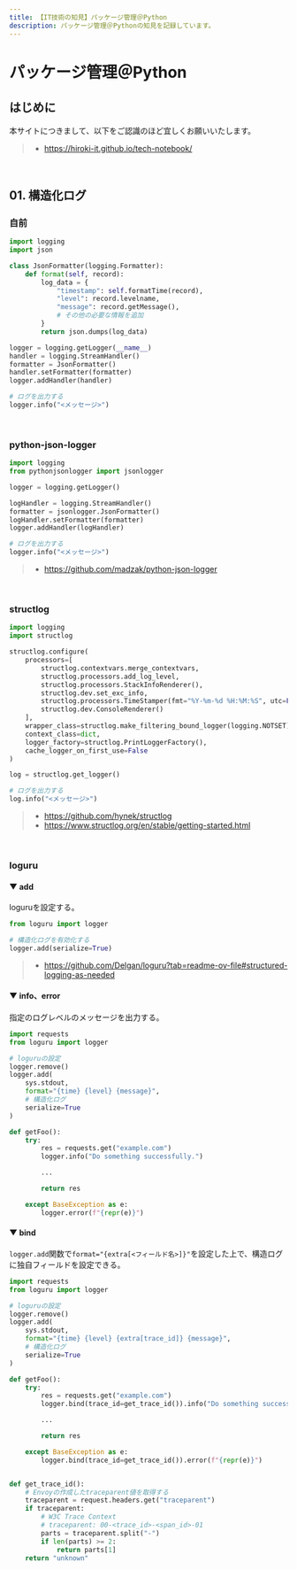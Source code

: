 ```yaml
---
title: 【IT技術の知見】パッケージ管理＠Python
description: パッケージ管理＠Pythonの知見を記録しています。
---
```


# パッケージ管理＠Python

## はじめに

本サイトにつきまして、以下をご認識のほど宜しくお願いいたします。

> - https://hiroki-it.github.io/tech-notebook/

<br>

## 01. 構造化ログ

### 自前

```python
import logging
import json

class JsonFormatter(logging.Formatter):
    def format(self, record):
        log_data = {
            "timestamp": self.formatTime(record),
            "level": record.levelname,
            "message": record.getMessage(),
            # その他の必要な情報を追加
        }
        return json.dumps(log_data)

logger = logging.getLogger(__name__)
handler = logging.StreamHandler()
formatter = JsonFormatter()
handler.setFormatter(formatter)
logger.addHandler(handler)

# ログを出力する
logger.info("<メッセージ>")
```

<br>

### python-json-logger

```python
import logging
from pythonjsonlogger import jsonlogger

logger = logging.getLogger()

logHandler = logging.StreamHandler()
formatter = jsonlogger.JsonFormatter()
logHandler.setFormatter(formatter)
logger.addHandler(logHandler)

# ログを出力する
logger.info("<メッセージ>")
```

> - https://github.com/madzak/python-json-logger

<br>

### structlog

```python
import logging
import structlog

structlog.configure(
    processors=[
        structlog.contextvars.merge_contextvars,
        structlog.processors.add_log_level,
        structlog.processors.StackInfoRenderer(),
        structlog.dev.set_exc_info,
        structlog.processors.TimeStamper(fmt="%Y-%m-%d %H:%M:%S", utc=False),
        structlog.dev.ConsoleRenderer()
    ],
    wrapper_class=structlog.make_filtering_bound_logger(logging.NOTSET),
    context_class=dict,
    logger_factory=structlog.PrintLoggerFactory(),
    cache_logger_on_first_use=False
)

log = structlog.get_logger()

# ログを出力する
log.info("<メッセージ>")
```

> - https://github.com/hynek/structlog
> - https://www.structlog.org/en/stable/getting-started.html

<br>

### loguru

#### ▼ add

loguruを設定する。

```python
from loguru import logger

# 構造化ログを有効化する
logger.add(serialize=True)
```

> - https://github.com/Delgan/loguru?tab=readme-ov-file#structured-logging-as-needed

#### ▼ info、error

指定のログレベルのメッセージを出力する。

```python
import requests
from loguru import logger

# loguruの設定
logger.remove()
logger.add(
    sys.stdout,
    format="{time} {level} {message}",
    # 構造化ログ
    serialize=True
)

def getFoo():
    try:
        res = requests.get("example.com")
        logger.info("Do something successfully.")

        ...

        return res

    except BaseException as e:
        logger.error(f"{repr(e)}")
```

#### ▼ bind

`logger.add`関数で`format="{extra[<フィールド名>]}"`を設定した上で、構造ログに独自フィールドを設定できる。

```python
import requests
from loguru import logger

# loguruの設定
logger.remove()
logger.add(
    sys.stdout,
    format="{time} {level} {extra[trace_id]} {message}",
    # 構造化ログ
    serialize=True
)

def getFoo():
    try:
        res = requests.get("example.com")
        logger.bind(trace_id=get_trace_id()).info("Do something successfully.")

        ...

        return res

    except BaseException as e:
        logger.bind(trace_id=get_trace_id()).error(f"{repr(e)}")


def get_trace_id():
    # Envoyの作成したtraceparent値を取得する
    traceparent = request.headers.get("traceparent")
    if traceparent:
        # W3C Trace Context
        # traceparent: 00-<trace_id>-<span_id>-01
        parts = traceparent.split("-")
        if len(parts) >= 2:
            return parts[1]
    return "unknown"
```

<br>

<br>
